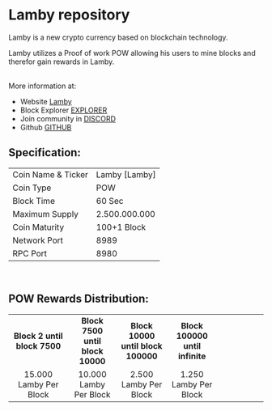 <h1>Lamby repository</h1>
<p> Lamby is a new crypto currency based on blockchain technology.<p>
<p> Lamby utilizes a Proof of work POW allowing his users to mine blocks and therefor gain rewards in Lamby.<p>

<br> More information at: <br>
 - Website [Lamby](https://lamby-crypto.com)
 - Block Explorer [EXPLORER](http://explorer.lamby-crypto.com)
 - Join community in [DISCORD](https://discord.gg/kxV26ZKBPt)
 - Github [GITHUB](https://github.com/LambyDev/Lamby)
  
  
<h2><strong>Specification:</strong></h2>
<table>
<tbody>
<tr>
<td>Coin Name & Ticker</td>
<td>Lamby [Lamby]</td>
</tr>
<tr>
<td>Coin Type</td>
<td>POW</td>
</tr>
<tr>
<td>Block Time</td>
<td>60 Sec</td>
</tr>
<tr>
<td>Maximum Supply</td>
<td>2.500.000.000</td>
</tr>
<tr>
<td>Coin Maturity</td>
<td>100+1 Block</td>
</tr>
<tr>
<td>Network Port</td>
<td>8989</td>
</tr>
<tr>
<td>RPC Port</td>
<td>8980</td>
</tr>
</tbody>
</table>

<br>
<h2><strong>POW Rewards Distribution:</strong></h2>
<table border="0" width="600" cellspacing="2" cellpadding="2"><colgroup><col width="26" /><col width="106" /><col width="98" /><col width="126" /><col width="130" /><col width="118" /></colgroup>
<tbody>
<tr>
<td class="xl65" style="width: 180px; text-align: center;"><strong>Block 2 until block 7500</strong></td>
<td class="xl65" style="width: 120px; text-align: center;"><strong>Block 7500 until block 10000</strong></td>
<td class="xl65" style="width: 120px; text-align: center;"><strong>Block 10000 until block 100000</strong></td>
<td class="xl65" style="width: 120px; text-align: center;"><strong>Block 100000 until infinite</strong></td>
</tr>
</tr>
<tr>
<td class="xl65" style="width: 180px; text-align: center;">15.000 Lamby Per Block</td>
<td class="xl65" style="width: 120px; text-align: center;">10.000 Lamby Per Block</td>
<td class="xl65" style="width: 120px; text-align: center;">2.500 Lamby Per Block</td>
<td class="xl65" style="width: 120px; text-align: center;">1.250 Lamby Per Block</td>
</tr>
</tbody>
</table>
